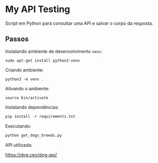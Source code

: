 # My API Testing

Script em Python para consultar uma API e salvar o corpo da resposta.

## Passos

Instalando ambiente de desenvolvimento `venv`:

```console
sudo apt-get install python3-venv
```

Criando ambiente:

```console
python3 -m venv .
```

Ativando o ambiente:

```console
source bin/activate
```

Instalando dependências:

```python
pip install -r requirements.txt
```

Executando:

```python
python get_dogs_breeds.py
```

API utilizada:

https://dog.ceo/dog-api/